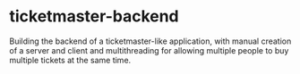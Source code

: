# ticketmaster-backend
Building the backend of a ticketmaster-like application, with manual creation of a server and client and multithreading for allowing multiple people to buy multiple tickets at the same time.

